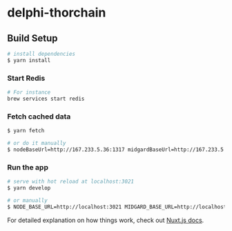 # delphi-thorchain

## Build Setup

```bash
# install dependencies
$ yarn install
```

### Start Redis

```bash
# For instance
brew services start redis
```

### Fetch cached data

```bash
$ yarn fetch

# or do it manually
$ nodeBaseUrl=http://167.233.5.36:1317 midgardBaseUrl=http://167.233.5.36:8080 node scripts/saveApiResponses.mjs
```

### Run the app

```bash
# serve with hot reload at localhost:3021
$ yarn develop

# or manually
$ NODE_BASE_URL=http://localhost:3021 MIDGARD_BASE_URL=http://localhost:3021 PORT=3021 yarn dev
```

For detailed explanation on how things work, check out [Nuxt.js docs](https://nuxtjs.org).

